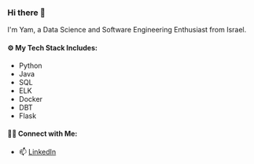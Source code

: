 ### Hi there 👋
I'm Yam, a Data Science and Software Engineering Enthusiast from Israel.

#### ⚙️ My Tech Stack Includes:
- Python
- Java
- SQL
- ELK
- Docker
- DBT
- Flask

#### 🙌🏻 Connect with Me:
- 📫 [LinkedIn](https://www.linkedin.com/in/yam-timor/)
